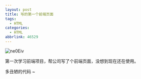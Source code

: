 ```yaml
---
layout: post
title: 写的第一个前端页面
tags:
  - HTML
categories:
  - HTML
abbrlink: 46529
---
```


![ne0Eiv](http://ipic-typora-samzong.oss-cn-qingdao.aliyuncs.com//uPic/ne0Eiv.png)


第一次学习前端项目，帮公司写了个前端页面，没想到现在还在使用。

多丑陋的代码 ~